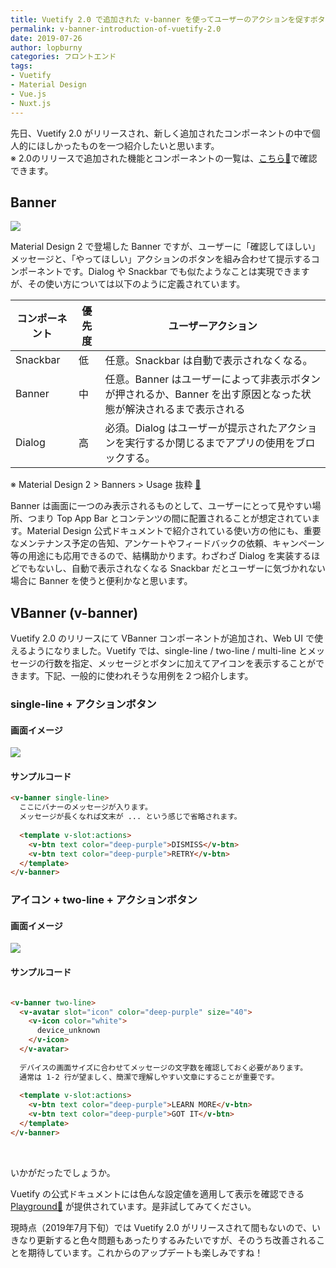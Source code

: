 ```yaml
---
title: Vuetify 2.0 で追加された v-banner を使ってユーザーのアクションを促すボタン付きバナーを作る
permalink: v-banner-introduction-of-vuetify-2.0
date: 2019-07-26
author: lopburny
categories: フロントエンド
tags:
- Vuetify
- Material Design
- Vue.js
- Nuxt.js
---
```


先日、Vuetify 2.0 がリリースされ、新しく追加されたコンポーネントの中で個人的にほしかったものを一つ紹介したいと思います。  
※ 2.0のリリースで追加された機能とコンポーネントの一覧は、[こちら🔗](https://github.com/vuetifyjs/vuetify/releases#user-content-new-components-and-features)で確認できます。

## Banner

![](/articles/assets/lopburny/img/lopburny_blog_4_pic_1.jpg)

Material Design 2 で登場した Banner ですが、ユーザーに「確認してほしい」メッセージと、「やってほしい」アクションのボタンを組み合わせて提示するコンポーネントです。Dialog や Snackbar でも似たようなことは実現できますが、その使い方については以下のように定義されています。

| コンポーネント | 優先度 | ユーザーアクション |
|--------------|-------|-----------------|
| Snackbar     | 低    | 任意。Snackbar は自動で表示されなくなる。 |
| Banner       | 中    | 任意。Banner はユーザーによって非表示ボタンが押されるか、Banner を出す原因となった状態が解決されるまで表示される |
| Dialog       | 高    | 必須。Dialog はユーザーが提示されたアクションを実行するか閉じるまでアプリの使用をブロックする。 |

※ Material Design 2 > Banners > Usage 抜粋 [🔗](https://material.io/design/components/banners.html#usage)

Banner は画面に一つのみ表示されるものとして、ユーザーにとって見やすい場所、つまり Top App Bar とコンテンツの間に配置されることが想定されています。Material Design 公式ドキュメントで紹介されている使い方の他にも、重要なメンテナンス予定の告知、アンケートやフィードバックの依頼、キャンペーン等の用途にも応用できるので、結構助かります。わざわざ Dialog を実装するほどでもないし、自動で表示されなくなる Snackbar だとユーザーに気づかれない場合に Banner を使うと便利かなと思います。

## VBanner (v-banner)

Vuetify 2.0 のリリースにて VBanner コンポーネントが追加され、Web UI で使えるようになりました。Vuetify では、single-line / two-line / multi-line とメッセージの行数を指定、メッセージとボタンに加えてアイコンを表示することができます。下記、一般的に使われそうな用例を２つ紹介します。

### single-line + アクションボタン

#### 画面イメージ

![](/articles/assets/lopburny/img/lopburny_blog_4_pic_2.png)

#### サンプルコード
```html
<v-banner single-line>
  ここにバナーのメッセージが入ります。
  メッセージが長くなれば文末が ... という感じで省略されます。
 
  <template v-slot:actions>
    <v-btn text color="deep-purple">DISMISS</v-btn>
    <v-btn text color="deep-purple">RETRY</v-btn>
  </template>
</v-banner>
```


### アイコン + two-line + アクションボタン

#### 画面イメージ
![](/articles/assets/lopburny/img/lopburny_blog_4_pic_3.png)

#### サンプルコード
```html

<v-banner two-line>
  <v-avatar slot="icon" color="deep-purple" size="40">
    <v-icon color="white">
      device_unknown
    </v-icon>
  </v-avatar>
 
  デバイスの画面サイズに合わせてメッセージの文字数を確認しておく必要があります。
  通常は 1-2 行が望ましく、簡潔で理解しやすい文章にすることが重要です。
 
  <template v-slot:actions>
    <v-btn text color="deep-purple">LEARN MORE</v-btn>
    <v-btn text color="deep-purple">GOT IT</v-btn>
  </template>
</v-banner>
```

<br>

いかがだったでしょうか。  

Vuetify の公式ドキュメントには色んな設定値を適用して表示を確認できる [Playground🔗](https://vuetifyjs.com/ja/components/banners#playground) が提供されています。是非試してみてください。

現時点（2019年7月下旬）では Vuetify 2.0 がリリースされて間もないので、いきなり更新すると色々問題もあったりするみたいですが、そのうち改善されることを期待しています。これからのアップデートも楽しみですね！
